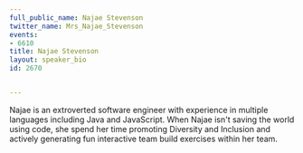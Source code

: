 ---
full_public_name: Najae Stevenson
twitter_name: Mrs_Najae_Stevenson
events:
- 6610
title: Najae Stevenson
layout: speaker_bio
id: 2670

---
Najae is an extroverted software engineer with experience in multiple languages including Java and JavaScript. When Najae isn't saving the world using code, she spend her time promoting Diversity and Inclusion and actively generating fun interactive team build exercises within her team. 